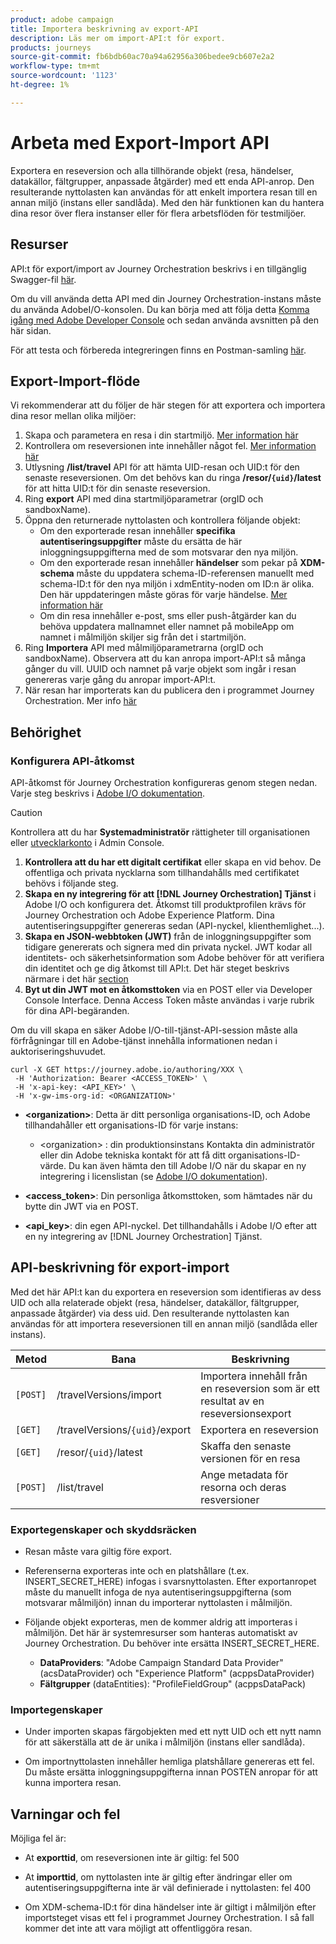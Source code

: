 ```yaml
---
product: adobe campaign
title: Importera beskrivning av export-API
description: Läs mer om import-API:t för export.
products: journeys
source-git-commit: fb6bdb60ac70a94a62956a306bedee9cb607e2a2
workflow-type: tm+mt
source-wordcount: '1123'
ht-degree: 1%

---
```



# Arbeta med Export-Import API

Exportera en reseversion och alla tillhörande objekt (resa, händelser, datakällor, fältgrupper, anpassade åtgärder) med ett enda API-anrop. Den resulterande nyttolasten kan användas för att enkelt importera resan till en annan miljö (instans eller sandlåda).
Med den här funktionen kan du hantera dina resor över flera instanser eller för flera arbetsflöden för testmiljöer.


## Resurser

API:t för export/import av Journey Orchestration beskrivs i en tillgänglig Swagger-fil [här](https://adobedocs.github.io/JourneyAPI/docs/).

Om du vill använda detta API med din Journey Orchestration-instans måste du använda AdobeI/O-konsolen. Du kan börja med att följa detta [Komma igång med Adobe Developer Console](https://www.adobe.io/apis/experienceplatform/console/docs.html#!AdobeDocs/adobeio-console/master/getting-started.md) och sedan använda avsnitten på den här sidan.

För att testa och förbereda integreringen finns en Postman-samling [här](https://raw.githubusercontent.com/AdobeDocs/JourneyAPI/master/postman-collections/Journey-Orchestration_Export-import-API_postman-collection.json).


## Export-Import-flöde

Vi rekommenderar att du följer de här stegen för att exportera och importera dina resor mellan olika miljöer:

1. Skapa och parametera en resa i din startmiljö. [Mer information här](https://experienceleague.adobe.com/docs/journeys/using/building-journeys/about-journey-building/journey.html)
1. Kontrollera om reseversionen inte innehåller något fel. [Mer information här](https://experienceleague.adobe.com/docs/journeys/using/building-journeys/testing-the-journey.html)
1. Utlysning **/list/travel** API för att hämta UID-resan och UID:t för den senaste reseversionen. Om det behövs kan du ringa **/resor/`{uid}`/latest** för att hitta UID:t för din senaste reseversion.
1. Ring **export** API med dina startmiljöparametrar (orgID och sandboxName).
1. Öppna den returnerade nyttolasten och kontrollera följande objekt:
   * Om den exporterade resan innehåller **specifika autentiseringsuppgifter** måste du ersätta de här inloggningsuppgifterna med de som motsvarar den nya miljön.
   * Om den exporterade resan innehåller **händelser** som pekar på **XDM-schema** måste du uppdatera schema-ID-referensen manuellt med schema-ID:t för den nya miljön i xdmEntity-noden om ID:n är olika. Den här uppdateringen måste göras för varje händelse. [Mer information här](https://experienceleague.adobe.com/docs/journeys/using/events-journeys/experience-event-schema.html)
   * Om din resa innehåller e-post, sms eller push-åtgärder kan du behöva uppdatera mallnamnet eller namnet på mobileApp om namnet i målmiljön skiljer sig från det i startmiljön.
1. Ring **Importera** API med målmiljöparametrarna (orgID och sandboxName). Observera att du kan anropa import-API:t så många gånger du vill. UUID och namnet på varje objekt som ingår i resan genereras varje gång du anropar import-API:t.
1. När resan har importerats kan du publicera den i programmet Journey Orchestration. Mer info [här](https://experienceleague.adobe.com/docs/journeys/using/building-journeys/publishing-the-journey.html)


## Behörighet

### Konfigurera API-åtkomst

API-åtkomst för Journey Orchestration konfigureras genom stegen nedan. Varje steg beskrivs i [Adobe I/O dokumentation](https://www.adobe.io/authentication/auth-methods.html#!AdobeDocs/adobeio-auth/master/AuthenticationOverview/ServiceAccountIntegration.md).

>[!CAUTION]
>
>Kontrollera att du har <b>Systemadministratör</b> rättigheter till organisationen eller [utvecklarkonto](https://helpx.adobe.com/enterprise/using/manage-developers.html) i Admin Console.

1. **Kontrollera att du har ett digitalt certifikat** eller skapa en vid behov. De offentliga och privata nycklarna som tillhandahålls med certifikatet behövs i följande steg.
1. **Skapa en ny integrering för att [!DNL Journey Orchestration] Tjänst** i Adobe I/O och konfigurera det. Åtkomst till produktprofilen krävs för Journey Orchestration och Adobe Experience Platform. Dina autentiseringsuppgifter genereras sedan (API-nyckel, klienthemlighet...).
1. **Skapa en JSON-webbtoken (JWT)** från de inloggningsuppgifter som tidigare genererats och signera med din privata nyckel. JWT kodar all identitets- och säkerhetsinformation som Adobe behöver för att verifiera din identitet och ge dig åtkomst till API:t. Det här steget beskrivs närmare i det här [section](https://www.adobe.io/authentication/auth-methods.html#!AdobeDocs/adobeio-auth/master/JWT/JWT.md)
1. **Byt ut din JWT mot en åtkomsttoken** via en POST eller via Developer Console Interface. Denna Access Token måste användas i varje rubrik för dina API-begäranden.

Om du vill skapa en säker Adobe I/O-till-tjänst-API-session måste alla förfrågningar till en Adobe-tjänst innehålla informationen nedan i auktoriseringshuvudet.

```
curl -X GET https://journey.adobe.io/authoring/XXX \
 -H 'Authorization: Bearer <ACCESS_TOKEN>' \
 -H 'x-api-key: <API_KEY>' \
 -H 'x-gw-ims-org-id: <ORGANIZATION>'
```

* **&lt;organization>**: Detta är ditt personliga organisations-ID, och Adobe tillhandahåller ett organisations-ID för varje instans:

   * &lt;organization> : din produktionsinstans
   Kontakta din administratör eller din Adobe tekniska kontakt för att få ditt organisations-ID-värde. Du kan även hämta den till Adobe I/O när du skapar en ny integrering i licenslistan (se [Adobe I/O dokumentation](https://www.adobe.io/authentication.html)).

* **&lt;access_token>**: Din personliga åtkomsttoken, som hämtades när du bytte din JWT via en POST.

* **&lt;api_key>**: din egen API-nyckel. Det tillhandahålls i Adobe I/O efter att en ny integrering av [!DNL Journey Orchestration] Tjänst.



## API-beskrivning för export-import

Med det här API:t kan du exportera en reseversion som identifieras av dess UID och alla relaterade objekt (resa, händelser, datakällor, fältgrupper, anpassade åtgärder) via dess uid.
Den resulterande nyttolasten kan användas för att importera reseversionen till en annan miljö (sandlåda eller instans).

| Metod | Bana | Beskrivning |
|---|---|---|
| `[POST]` | /travelVersions/import | Importera innehåll från en reseversion som är ett resultat av en reseversionsexport |
| `[GET]` | /travelVersions/`{uid}`/export | Exportera en reseversion |
| `[GET]` | /resor/`{uid}`/latest | Skaffa den senaste versionen för en resa |
| `[POST]` | /list/travel | Ange metadata för resorna och deras resversioner |


### Exportegenskaper och skyddsräcken

* Resan måste vara giltig före export.

* Referenserna exporteras inte och en platshållare (t.ex. INSERT_SECRET_HERE) infogas i svarsnyttolasten.
Efter exportanropet måste du manuellt infoga de nya autentiseringsuppgifterna (som motsvarar målmiljön) innan du importerar nyttolasten i målmiljön.

* Följande objekt exporteras, men de kommer aldrig att importeras i målmiljön. Det här är systemresurser som hanteras automatiskt av Journey Orchestration. Du behöver inte ersätta INSERT_SECRET_HERE.
   * **DataProviders**: &quot;Adobe Campaign Standard Data Provider&quot; (acsDataProvider) och &quot;Experience Platform&quot; (acppsDataProvider)
   * **Fältgrupper** (dataEntities): &quot;ProfileFieldGroup&quot; (acppsDataPack)



### Importegenskaper

* Under importen skapas färgobjekten med ett nytt UID och ett nytt namn för att säkerställa att de är unika i målmiljön (instans eller sandlåda).

* Om importnyttolasten innehåller hemliga platshållare genereras ett fel. Du måste ersätta inloggningsuppgifterna innan POSTEN anropar för att kunna importera resan.

## Varningar och fel

Möjliga fel är:

* At **exporttid**, om reseversionen inte är giltig: fel 500

* At **importtid**, om nyttolasten inte är giltig efter ändringar eller om autentiseringsuppgifterna inte är väl definierade i nyttolasten: fel 400

* Om XDM-schema-ID:t för dina händelser inte är giltigt i målmiljön efter importsteget visas ett fel i programmet Journey Orchestration. I så fall kommer det inte att vara möjligt att offentliggöra resan.